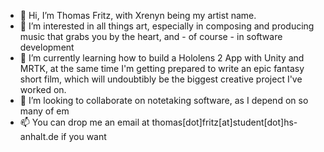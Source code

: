 - 👋 Hi, I’m Thomas Fritz, with Xrenyn being my artist name.
- 👀 I’m interested in all things art, especially in composing and producing music that grabs you by the heart, and - of course - in software development
- 🌱 I’m currently learning how to build a Hololens 2 App with Unity and MRTK, at the same time I'm getting prepared to write an epic fantasy short film, 
which will undoubtibly be the biggest creative project I've worked on.
- 💞️ I’m looking to collaborate on notetaking software, as I depend on so many of em
- 📫 You can drop me an email at thomas[dot]fritz[at]student[dot]hs-anhalt.de if you want

<!---
XrenynTheMage/XrenynTheMage is a ✨ special ✨ repository because its `README.md` (this file) appears on your GitHub profile.
You can click the Preview link to take a look at your changes.
--->
